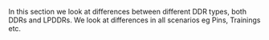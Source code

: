 In this section we look at differences between different DDR types, both DDRs and LPDDRs.
We look at differences in all scenarios eg Pins, Trainings etc.
